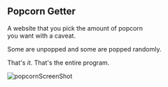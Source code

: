 ## Popcorn Getter 
A website that you pick the amount of 
popcorn  
you want with a caveat. 

Some are unpopped and some are popped randomly.

That's *it*. That's the entire program. 

![popcornScreenShot](https://github.com/user-attachments/assets/1a7b197b-6ee4-4790-a615-ec65cb55ebd9)
